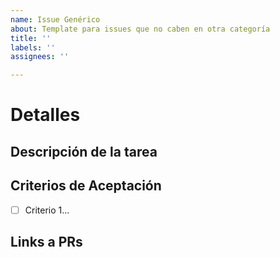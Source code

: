 ```yaml
---
name: Issue Genérico
about: Template para issues que no caben en otra categoría
title: ''
labels: ''
assignees: ''

---
```


# Detalles

## Descripción de la tarea

## Criterios de Aceptación

- [ ] Criterio 1...

## Links a PRs
